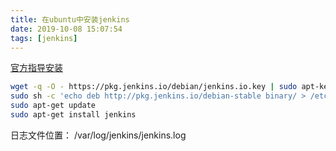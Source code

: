 ```yaml
---
title: 在ubuntu中安装jenkins
date: 2019-10-08 15:07:54
tags: [jenkins]
---
```


[官方指导安装][0]

``` bash
wget -q -O - https://pkg.jenkins.io/debian/jenkins.io.key | sudo apt-key add -
sudo sh -c 'echo deb http://pkg.jenkins.io/debian-stable binary/ > /etc/apt/sources.list.d/jenkins.list'
sudo apt-get update
sudo apt-get install jenkins
```

<!-- more -->

日志文件位置： /var/log/jenkins/jenkins.log

[0]: https://jenkins.io/zh/doc/book/installing/#debianubuntu

